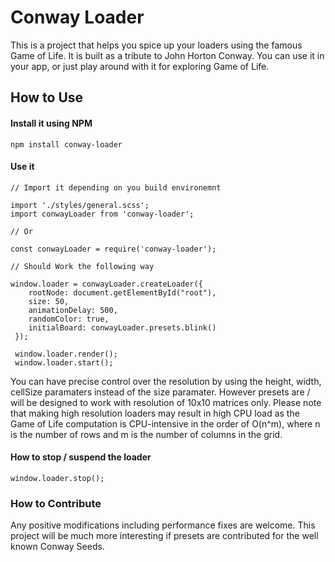 # Conway Loader

This is a project that helps you spice up your loaders using the famous Game of Life. It is built as a tribute to John Horton Conway. You can use it in your app, or just play around with it for exploring Game of Life.

## How to Use

#### Install it using NPM

`npm install conway-loader`

#### Use it

```
// Import it depending on you build environemnt

import './styles/general.scss';
import conwayLoader from 'conway-loader';

// Or

const conwayLoader = require('conway-loader');

// Should Work the following way

window.loader = conwayLoader.createLoader({
    rootNode: document.getElementById("root"),
    size: 50,
    animationDelay: 500,
    randomColor: true,
    initialBoard: conwayLoader.presets.blink()
 });
 
 window.loader.render();
 window.loader.start();
```

You can have precise control over the resolution by using the height, width, cellSize paramaters instead of the size paramater. However presets are / will be designed to work with resolution of 10x10 matrices only. Please note that making high resolution loaders may result in high CPU load as the Game of Life computation is CPU-intensive in the order of O(n^m), where n is the number of rows and m is the number of columns in the grid.

#### How to stop / suspend the loader

`window.loader.stop();`

### How to Contribute

Any positive modifications including performance fixes are welcome. This project will be much more interesting if presets are contributed for the well known Conway Seeds.
